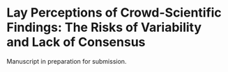# Lay Perceptions of Crowd-Scientific Findings: The Risks of Variability and Lack of Consensus
Manuscript in preparation for submission.
